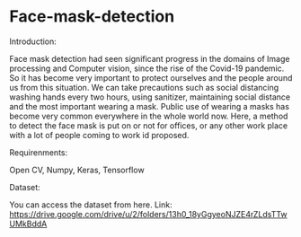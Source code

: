 # Face-mask-detection

Introduction:

Face mask detection had seen significant progress in the domains of Image processing and Computer vision, since the rise of the Covid-19 pandemic. So it has become very important to protect ourselves and the people around us from this situation. We can take precautions such as social distancing washing hands every two hours, using sanitizer, maintaining social distance and the most important wearing a mask. Public use of wearing a masks has become very common everywhere in the whole world now. Here, a method to detect the face mask is put on or not for offices, or any other work place with a lot of people coming to work id proposed.

Requirenments:

Open CV, Numpy, Keras, Tensorflow

Dataset: 

You can access the dataset from here. 
Link: https://drive.google.com/drive/u/2/folders/13h0_18yGgyeoNJZE4rZLdsTTwUMkBddA


